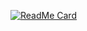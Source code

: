  [![ReadMe Card](https://github-readme-stats.vercel.app/api/pin/?username=sameer882000&theme=dark&repo=CountDown-Timer-App)](https://github.com/sameer882000/CountDown-Timer-App)
